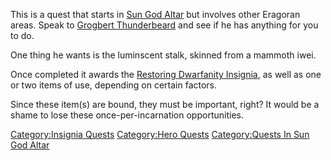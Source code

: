 This is a quest that starts in [Sun God
Altar](:Category:Sun_God_Altar "wikilink") but involves other Eragoran
areas. Speak to [Grogbert
Thunderbeard](Grogbert_Thunderbeard "wikilink") and see if he has
anything for you to do.

One thing he wants is the luminscent stalk, skinned from a mammoth iwei.

Once completed it awards the [Restoring Dwarfanity
Insignia](Restoring_Dwarfanity_Insignia "wikilink"), as well as one or
two items of use, depending on certain factors.

Since these item(s) are bound, they must be important, right? It would
be a shame to lose these once-per-incarnation opportunities.

[Category:Insignia Quests](Category:Insignia_Quests "wikilink")
[Category:Hero Quests](Category:Hero_Quests "wikilink") [Category:Quests
In Sun God Altar](Category:Quests_In_Sun_God_Altar "wikilink")
